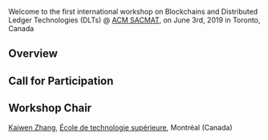 Welcome to the first international workshop on Blockchains and Distributed Ledger Technologies (DLTs) @ [ACM SACMAT](http://www.sacmat.org/2019/index.php), on June 3rd, 2019 in Toronto, Canada

## Overview

## Call for Participation

## Workshop Chair
[Kaiwen Zhang](https://fuseelab.github.io/), [École de technologie supérieure](https://www.etsmtl.ca/Bottin/ETS/MotCle/FicheEmploye?Numero=6866), Montréal (Canada)

